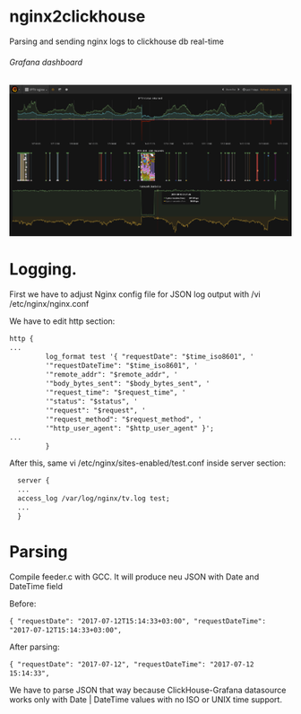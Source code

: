 # nginx2clickhouse
Parsing and sending nginx logs to clickhouse db real-time

###### Grafana dashboard

![alt text](https://github.com/openbsod/nginx2clickhouse/blob/master/iptv-status-returned.png)

# Logging.

First we have to adjust Nginx config file for JSON log output with /vi /etc/nginx/nginx.conf

We have to edit http section:

```
http {
...
         log_format test '{ "requestDate": "$time_iso8601", '
         '"requestDateTime": "$time_iso8601", '
         '"remote_addr": "$remote_addr", '
         '"body_bytes_sent": "$body_bytes_sent", '
         '"request_time": "$request_time", '
         '"status": "$status", '
         '"request": "$request", '
         '"request_method": "$request_method", '
         '"http_user_agent": "$http_user_agent" }'; 
...
         }
```
After this, same vi /etc/nginx/sites-enabled/test.conf inside server section:
```
  server {
  ...
  access_log /var/log/nginx/tv.log test;
  ...
  }
```

# Parsing

Compile feeder.c with GCC. It will produce neu JSON with Date and DateTime field

Before:
```
{ "requestDate": "2017-07-12T15:14:33+03:00", "requestDateTime": "2017-07-12T15:14:33+03:00",
```
After parsing:
```
{ "requestDate": "2017-07-12", "requestDateTime": "2017-07-12 15:14:33",
```

We have to parse JSON that way because ClickHouse-Grafana datasource works only with Date | DateTime values with no ISO or UNIX time support.
